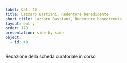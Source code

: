 ```yaml
---
label: Cat. 40
title: Lazzaro Bastiani, Redentore benedicente
short_title: Lazzaro Bastiani, Redentore benedicente
layout: entry
order: 179
presentation: side-by-side
object:
  - id: 40
---
```


Redazione della scheda curatoriale in corso
